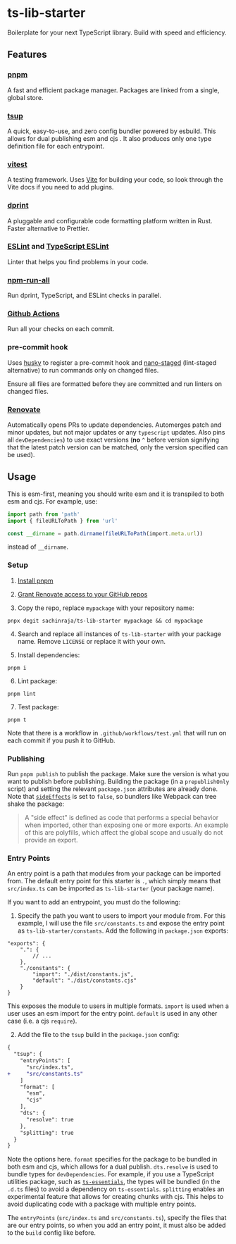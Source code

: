 # ts-lib-starter

Boilerplate for your next TypeScript library. Build with speed and efficiency.

## Features

### [pnpm](https://pnpm.io/)

A fast and efficient package manager. Packages are linked from a single, global store.

### [tsup](https://tsup.egoist.sh/)

A quick, easy-to-use, and zero config bundler powered by esbuild. This allows for dual publishing esm and cjs . It also produces only one type definition file for each entrypoint.

### [vitest](https://vitest.dev/)

A testing framework. Uses [Vite](https://vitejs.dev/) for building your code, so look through the Vite docs if you need to add plugins.

### [dprint](https://dprint.dev/)

A pluggable and configurable code formatting platform written in Rust. Faster alternative to Prettier.

### [ESLint](https://eslint.org/) and [TypeScript ESLint](https://typescript-eslint.io/)

Linter that helps you find problems in your code.

### [npm-run-all](https://github.com/mysticatea/npm-run-all)

Run dprint, TypeScript, and ESLint checks in parallel.

### [Github Actions](https://github.com/features/actions)

Run all your checks on each commit.

### pre-commit hook

Uses [husky](https://typicode.github.io/husky/#/) to register a pre-commit hook and [nano-staged](https://github.com/usmanyunusov/nano-staged) (lint-staged alternative) to run commands only on changed files.

Ensure all files are formatted before they are committed and run linters on changed files.

### [Renovate](https://www.whitesourcesoftware.com/free-developer-tools/renovate/)

Automatically opens PRs to update dependencies. Automerges patch and minor updates, but not major updates or any `typescript` updates. Also pins all `devDependencies`) to use exact versions (**no** `^` before version signifying that the latest patch version can be matched, only the version specified can be used).

## Usage

This is esm-first, meaning you should write esm and it is transpiled to both esm and cjs. For example, use:

```ts
import path from 'path'
import { fileURLToPath } from 'url'

const __dirname = path.dirname(fileURLToPath(import.meta.url))
```

instead of `__dirname`.

### Setup

1. [Install pnpm](https://pnpm.io/installation)

2. [Grant Renovate access to your GitHub repos](https://github.com/marketplace/renovate)

3. Copy the repo, replace `mypackage` with your repository name:

```
pnpx degit sachinraja/ts-lib-starter mypackage && cd mypackage
```

4. Search and replace all instances of `ts-lib-starter` with your package name. Remove `LICENSE` or replace it with your own.

5. Install dependencies:

```
pnpm i
```

6. Lint package:

```
pnpm lint
```

7. Test package:

```
pnpm t
```

Note that there is a workflow in `.github/workflows/test.yml` that will run on each commit if you push it to GitHub.

### Publishing

Run `pnpm publish` to publish the package. Make sure the version is what you want to publish before publishing. Building the package (in a `prepublishOnly` script) and setting the relevant `package.json` attributes are already done. Note that [`sideEffects`](https://webpack.js.org/guides/tree-shaking/#mark-the-file-as-side-effect-free) is set to `false`, so bundlers like Webpack can tree shake the package:

> A "side effect" is defined as code that performs a special behavior when imported, other than exposing one or more exports. An example of this are polyfills, which affect the global scope and usually do not provide an export.

### Entry Points

An entry point is a path that modules from your package can be imported from. The default entry point for this starter is `.`, which simply means that `src/index.ts` can be imported as `ts-lib-starter` (your package name).

If you want to add an entrypoint, you must do the following:

1. Specify the path you want to users to import your module from. For this example, I will use the file `src/constants.ts` and expose the entry point as `ts-lib-starter/constants`. Add the following in `package.json` exports:

```jsonc
"exports": {
    ".": {
        // ...
    },
    "./constants": {
        "import": "./dist/constants.js",
        "default": "./dist/constants.cjs"
    }
}
```

This exposes the module to users in multiple formats. `import` is used when a user uses an esm import for the entry point. `default` is used in any other case (i.e. a cjs `require`).

2. Add the file to the `tsup` build in the `package.json` config:

```diff
{
  "tsup": {
    "entryPoints": [
      "src/index.ts",
+     "src/constants.ts"
    ]
    "format": [
      "esm",
      "cjs"
    ],
    "dts": {
      "resolve": true
    },
    "splitting": true
  }
}
```

Note the options here. `format` specifies for the package to be bundled in both esm and cjs, which allows for a dual publish. `dts.resolve` is used to bundle types for `devDependencies`. For example, if you use a TypeScript utilities package, such as [`ts-essentials`](https://github.com/krzkaczor/ts-essentials), the types will be bundled (in the `.d.ts` files) to avoid a dependency on `ts-essentials`. `splitting` enables an experimental feature that allows for creating chunks with cjs. This helps to avoid duplicating code with a package with multiple entry points.

The `entryPoints` (`src/index.ts` and `src/constants.ts`), specify the files that are our entry points, so when you add an entry point, it must also be added to the `build` config like before.
